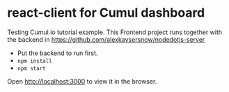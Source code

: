 # react-client for Cumul dashboard

Testing Cumul.io tutorial example.
This Frontend project runs together with the backend in https://github.com/alexkaysersnow/nodedotjs-server

- Put the backend to run first.
- `npm install`
- `npm start`

Open [http://localhost:3000](http://localhost:3000) to view it in the browser.
